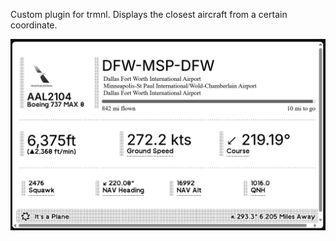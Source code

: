 Custom plugin for trmnl. Displays the closest aircraft from a certain coordinate.

 ![Screenshot](/itsaplane-screenshot.png)
